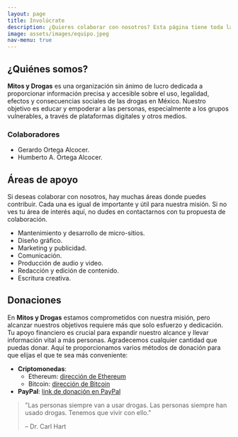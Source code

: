 ```yaml
---
layout: page
title: Involúcrate
description: ¿Quieres colaborar con nosotros? Esta página tiene toda la información requerida para unirte y comenzar a ser parte de Mitos y Drogas.
image: assets/images/equipo.jpeg
nav-menu: true
---
```


## ¿Quiénes somos?

**Mitos y Drogas** es una organización sin ánimo de lucro dedicada a proporcionar información precisa y accesible sobre el uso, legalidad, efectos y consecuencias sociales de las drogas en México. Nuestro objetivo es educar y empoderar a las personas, especialmente a los grupos vulnerables, a través de plataformas digitales y otros medios.

### Colaboradores

- Gerardo Ortega Alcocer.
- Humberto A. Ortega Alcocer.

## Áreas de apoyo

Si deseas colaborar con nosotros, hay muchas áreas donde puedes contribuir. Cada una es igual de importante y útil para nuestra misión. Si no ves tu área de interés aquí, no dudes en contactarnos con tu propuesta de colaboración.

- Mantenimiento y desarrollo de micro-sitios.
- Diseño gráfico.
- Marketing y publicidad.
- Comunicación.
- Producción de audio y video.
- Redacción y edición de contenido.
- Escritura creativa.

## Donaciones

En **Mitos y Drogas** estamos comprometidos con nuestra misión, pero alcanzar nuestros objetivos requiere más que solo esfuerzo y dedicación. Tu apoyo financiero es crucial para expandir nuestro alcance y llevar información vital a más personas. Agradecemos cualquier cantidad que puedas donar. Aquí te proporcionamos varios métodos de donación para que elijas el que te sea más conveniente:

- **Criptomonedas**:
  - Ethereum: [dirección de Ethereum][eth-wallet]
  - Bitcoin: [dirección de Bitcoin][btc-wallet]
- **PayPal**: [link de donación en PayPal][paypal-link]

> "Las personas siempre van a usar drogas. Las personas siempre han usado drogas. Tenemos que vivir con ello."
>
> – Dr. Carl Hart

[eth-wallet]: 0x28e6564CBE8ef66736c7DC2A6686b1E9A745d82B
[btc-wallet]: 0x28e6564CBE8ef66736c7DC2A6686b1E9A745d82B
[paypal-link]: https://paypal.me
